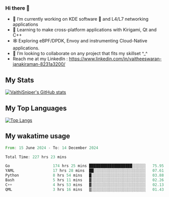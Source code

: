 ### Hi there 👋

- 🔭 I’m currently working on KDE software 💓 and L4/L7 networking applications 
- 📖 Learning to make cross-platform applications with Kirigami, Qt and C++
- 🕸️ Exploring eBPF/DPDK, Envoy and instrumenting Cloud-Native applications. 
- 👯 I’m looking to collaborate on any project that fits my skillset ^_^
- Reach me at my LinkedIn : https://www.linkedin.com/in/vaitheeswaran-janakiraman-8231a3200/

## My Stats
[![VaithiSniper's GitHub stats](https://github-readme-stats.vercel.app/api?username=VaithiSniper&hide=stars&theme=radical)](https://github.com/anuraghazra/github-readme-stats)

## My Top Languages

[![Top Langs](https://github-readme-stats.vercel.app/api/top-langs/?username=VaithiSniper&layout=compact)](https://github.com/anuraghazra/github-readme-stats)

## My wakatime usage

<!--START_SECTION:waka-->

```rust
From: 15 June 2024 - To: 14 December 2024

Total Time: 227 hrs 23 mins

Go                   174 hrs 25 mins ███████████████████░░░░░░   75.95 %
YAML                 17 hrs 28 mins  ██░░░░░░░░░░░░░░░░░░░░░░░   07.61 %
Python               8 hrs 54 mins   █░░░░░░░░░░░░░░░░░░░░░░░░   03.88 %
Bash                 5 hrs 11 mins   ▓░░░░░░░░░░░░░░░░░░░░░░░░   02.26 %
C++                  4 hrs 53 mins   ▓░░░░░░░░░░░░░░░░░░░░░░░░   02.13 %
QML                  3 hrs 16 mins   ▒░░░░░░░░░░░░░░░░░░░░░░░░   01.43 %
```

<!--END_SECTION:waka-->
